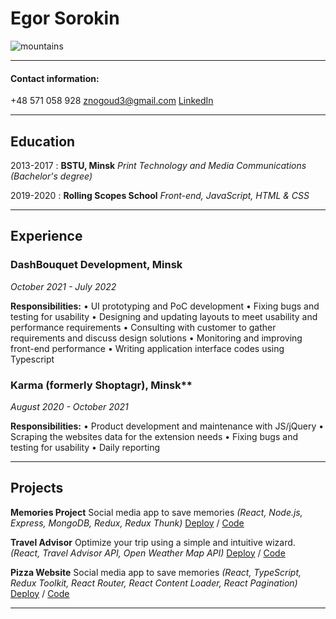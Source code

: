 # Egor Sorokin

![mountains](https://avatars.githubusercontent.com/u/52937798?s=400&u=038453ec0c80a8dae71781b297b201bb1be5fa3c&v=4)

---

#### Contact information:

+48 571 058 928 znogoud3@gmail.com [LinkedIn](https://www.linkedin.com/in/znogoud/)

---

## Education

2013-2017 : **BSTU, Minsk** _Print Technology and Media Communications (Bachelor's degree)_

2019-2020 : **Rolling Scopes School** _Front-end, JavaScript, HTML & CSS_

---

## Experience

### DashBouquet Development, Minsk

_October 2021 - July 2022_

**Responsibilities:** • UI prototyping and PoC development • Fixing bugs and testing for usability • Designing and
updating layouts to meet usability and performance requirements • Consulting with customer to gather requirements and
discuss design solutions • Monitoring and improving front-end performance • Writing application interface codes using
Typescript

### Karma (formerly Shoptagr), Minsk\*\*

_August 2020 - October 2021_

**Responsibilities:** • Product development and maintenance with JS/jQuery • Scraping the websites data for the
extension needs • Fixing bugs and testing for usability • Daily reporting

---

## Projects

**Memories Project** Social media app to save memories _(React, Node.js, Express, MongoDB, Redux, Redux Thunk)_
[Deploy](https://github.com/ZnoGouDj/memories-project-v2) / [Code](https://github.com/ZnoGouDj/memories-project-v2)

**Travel Advisor** Optimize your trip using a simple and intuitive wizard. _(React, Travel Advisor API, Open Weather Map
API)_ [Deploy](https://github.com/ZnoGouDj/travel_advisor) / [Code](https://github.com/ZnoGouDj/travel_advisor)

**Pizza Website** Social media app to save memories _(React, TypeScript, Redux Toolkit, React Router, React Content
Loader, React Pagination)_ [Deploy](https://pizza-1995.netlify.app/) /
[Code](https://github.com/ZnoGouDj/pizza-typescript)

---
